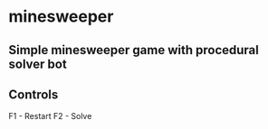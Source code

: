 # minesweeper

## Simple minesweeper game with procedural solver bot

## Controls

F1 - Restart
F2 - Solve